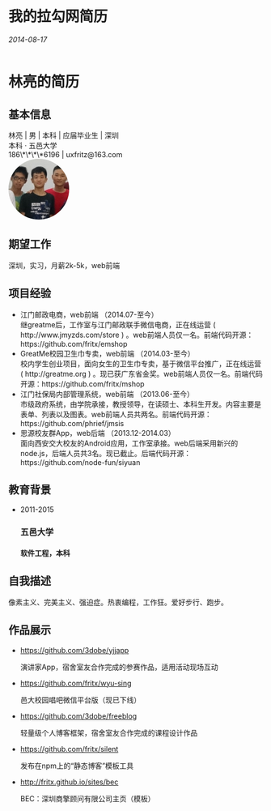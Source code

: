 # 我的拉勾网简历

*2014-08-17*

<div id="lagou">
<link rel="stylesheet" type="text/css" href="lagou.css">

<style>
  .m_portrait img {
    -webkit-border-radius: 122px;
    -moz-border-radius: 122px;
    -ms-border-radius: 122px;
    -o-border-radius: 122px;
    border-radius: 122px;
  }
  #lagou {
    width: 100%;
  }
  #previewWrapper {
    width: 720px;
    max-width: 100%;
    overflow-x: hidden;
  }
  #educationalBackground .educationalShow li div {
    background-color: transparent;
  }
  #worksShow .workShow li .workList p,
  #worksShow .workList .f16 {
    max-width: 100%;
  }

  @media screen and (max-width: 770px) {
    #previewWrapper {
      border-width: 0;
    }
  }

  @media screen and (max-width: 540px) {
    #previewWrapper .preview_content {
      padding: 0;
    }
    .profile_box {
      padding: 6px;
      margin-bottom: 0;
    }

    .profile_box h2 {
      padding-left: 20px;
    }
    #basicInfo .basicShow,
    #previewWrapper .preview_content .expectShow,
    #projectExperience .projectShow, #worksShow .workShow,
    #selfDescription .descriptionShow,
    #workExperience .experienceShow ul.wlist, #educationalBackground .educationalShow ul.elist {
      padding-left: 0;
      padding-right: 0;
    }
    #basicInfo .basicShow {
      padding-right: 130px;
    }
  }

  @media screen and (max-width: 400px) {
    .m_portrait {
      width: 100px;
      height: 100px;
    }
    .m_portrait div {
      background-image: none;
      width: 100px;
      height: 100px;
    }
    .m_portrait img {
      width: 100px;
      height: 100px;
    }
    #basicInfo .basicShow {
      padding-right: 105px;
    }
  }
</style>


<div id="previewWrapper">
<div class="preview_header">
<h1 title="林亮的简历">林亮的简历</h1>
</div>

<div class="preview_content">
<div id="basicInfo" class="profile_box">
<h2>基本信息</h2>
<div class="basicShow">
<span>林亮 | 
男 |                     本科 |                                      应届毕业生
| 深圳<br>
本科 · 五邑大学<br>
186\*\*\*\*6196 | uxfritz@163.com<br>

</span>
<div class="m_portrait">
<div></div>
<img src="e6c88c821a944f8da86cd899a44e73ad.jpg" width="120" height="120" alt="林亮">
</div>
</div>
</div>

<div id="expectJob" class="profile_box">
<h2>期望工作</h2>
<div class="expectShow">
深圳，实习，月薪2k-5k，web前端
</div>
</div>


<div id="projectExperience" class="profile_box">
<h2>项目经验</h2>
<div class="projectShow">
<ul class="plist clearfix">
<li>
<div class="projectList">
<div class="f16 mb10">江门邮政电商，web前端
<span class="c9">
（2014.07-至今）
</span>
</div>
<div class="dl1">继greatme后，工作室与江门邮政联手微信电商，正在线运营 ( http://www.jmyzds.com/store ) 。web前端人员仅一名。前端代码开源：https://github.com/fritx/emshop</div>
</div>
</li>
<li>
<div class="projectList">
<div class="f16 mb10">GreatMe校园卫生巾专卖，web前端
<span class="c9">
（2014.03-至今）
</span>
</div>
<div class="dl1">校内学生创业项目，面向女生的卫生巾专卖，基于微信平台推广，正在线运营 ( http://greatme.org ) 。现已获广东省金奖。web前端人员仅一名。前端代码开源：https://github.com/fritx/mshop</div>
</div>
</li>
<li>
<div class="projectList">
<div class="f16 mb10">江门社保局内部管理系统，web前端
<span class="c9">
（2013.06-至今）
</span>
</div>
<div class="dl1">市级政府系统，由学院承接，教授领导，在读硕士、本科生开发。内容主要是表单、列表以及图表。web前端人员共两名。前端代码开源：https://github.com/phrief/jmsis</div>
</div>
</li>
<li class="noborder">
<div class="projectList">
<div class="f16 mb10">思源校友群App，web后端
<span class="c9">
（2013.12-2014.03）
</span>
</div>
<div class="dl1">面向西安交大校友的Android应用，工作室承接。web后端采用新兴的node.js，后端人员共3名。现已截止。后端代码开源：https://github.com/node-fun/siyuan</div>
</div>
</li>
</ul>
</div>
</div>

<div id="educationalBackground" class="profile_box">
<h2>教育背景</h2>
<div class="educationalShow">
<ul class="elist clearfix">
<li class="clear">
<span class="c9">2011-2015</span>
<div>
<h3>五邑大学</h3>
<h4>软件工程，本科</h4>
</div>
</li>
</ul>
</div>
</div>

<div id="selfDescription" class="profile_box">
<h2>自我描述</h2>
<div class="descriptionShow">
像素主义、完美主义、强迫症。热衷编程，工作狂。爱好步行、跑步。
</div>
</div>

<div id="worksShow" class="profile_box">
<h2>作品展示</h2>
<div class="workShow">
<ul class="slist clearfix">
<li>
<div class="workList c7">
<div class="f16"><a href="https://github.com/3dobe/yjjapp" target="_blank">https://github.com/3dobe/yjjapp</a></div>
<p>演讲家App，宿舍室友合作完成的参赛作品，适用活动现场互动 </p>
</div>
</li>
<li>
<div class="workList c7">
<div class="f16"><a href="https://github.com/fritx/wyu-sing" target="_blank">https://github.com/fritx/wyu-sing</a></div>
<p>邑大校园唱吧微信平台版（现已下线） </p>
</div>
</li>
<li>
<div class="workList c7">
<div class="f16"><a href="https://github.com/3dobe/freeblog" target="_blank">https://github.com/3dobe/freeblog</a></div>
<p>轻量级个人博客框架，宿舍室友合作完成的课程设计作品 </p>
</div>
</li>
<li>
<div class="workList c7">
<div class="f16"><a href="https://github.com/fritx/silent" target="_blank">https://github.com/fritx/silent</a></div>
<p>发布在npm上的“静态博客”模板工具 </p>
</div>
</li>
<li class="noborder">
<div class="workList c7">
<div class="f16"><a href="http://fritx.github.io/sites/bec" target="_blank">http://fritx.github.io/sites/bec</a></div>
<p>BEC：深圳商擎顾问有限公司主页（模板） </p>
</div>
</li>
</ul>
</div>
</div>
</div>
</div>
</div>